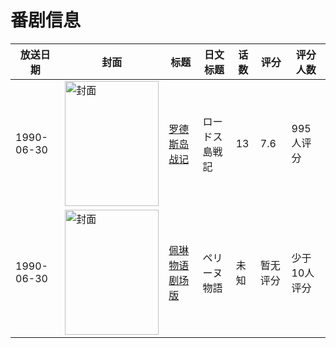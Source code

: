 # 番剧信息

|放送日期|封面|标题|日文标题|话数|评分|评分人数|
|---|---|---|---|---|---|---|
|1990-06-30|<img src="//lain.bgm.tv/pic/cover/c/ae/87/4406_5mmp9.jpg" alt="封面" style="width:150px;height:200px;object-fit:cover;">|[罗德斯岛战记](https://bangumi.tv/subject/4406)|ロードス島戦記|13|7.6|995人评分|
|1990-06-30|<img src="//lain.bgm.tv/pic/cover/c/8e/4e/314436_T3Pba.jpg" alt="封面" style="width:150px;height:200px;object-fit:cover;">|[佩琳物语 剧场版](https://bangumi.tv/subject/314436)|ペリーヌ物語|未知|暂无评分|少于10人评分|

